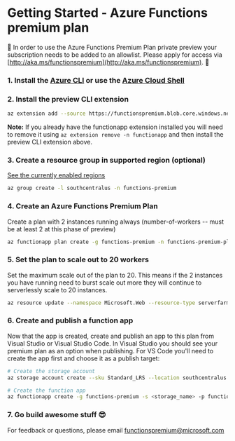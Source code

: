 # Getting Started - Azure Functions premium plan

🚧 In order to use the Azure Functions Premium Plan private preview your subscription needs to be added to an allowlist.  Please apply for access via [http://aka.ms/functionspremium](http://aka.ms/functionspremium). 🚧

### 1. Install the [Azure CLI](https://docs.microsoft.com/en-us/cli/azure/install-azure-cli?view=azure-cli-latest) or use the [Azure Cloud Shell](https://docs.microsoft.com/en-us/azure/cloud-shell/overview)

### 2. Install the preview CLI extension

```bash
az extension add --source https://functionspremium.blob.core.windows.net/sdk/functionapp-0.0.1-py2.py3-none-any.whl
``` 

**Note:** If you already have the functionapp extension installed you will need to remove it using ```az extension remove -n functionapp``` and then install the preview CLI extension above.


### 3. Create a resource group in supported region (optional)

[See the currently enabled regions](overview.md#regions)

```bash
az group create -l southcentralus -n functions-premium
```

### 4. Create an Azure Functions Premium Plan
Create a plan with 2 instances running always (number-of-workers -- must be at least 2 at this phase of preview)

```bash
az functionapp plan create -g functions-premium -n functions-premium-plan -l southcentralus --number-of-workers 2 --sku EP3
```

### 5. Set the plan to scale out to 20 workers
Set the maximum scale out of the plan to 20.  This means if the 2 instances you have running need to burst scale out more they will continue to serverlessly scale to 20 instances.

```bash
az resource update --namespace Microsoft.Web --resource-type serverfarms -g functions-premium -n functions-premium-plan --set properties.maximumElasticWorkerCount=20
```

### 6. Create and publish a function app
Now that the app is created, create and publish an app to this plan from Visual Studio or Visual Studio Code.  In Visual Studio you should see your premium plan as an option when publishing.  For VS Code you'll need to create the app first and choose it as a publish target:

```bash
# Create the storage account
az storage account create --sku Standard_LRS --location southcentralus -g functions-premium -n <storage_name> 

# Create the function app
az functionapp create -g functions-premium -s <storage_name> -p functions-premium-plan -n <function_app_name>
```

### 7. Go build awesome stuff 😎

For feedback or questions, please email functionspremium@microsoft.com
